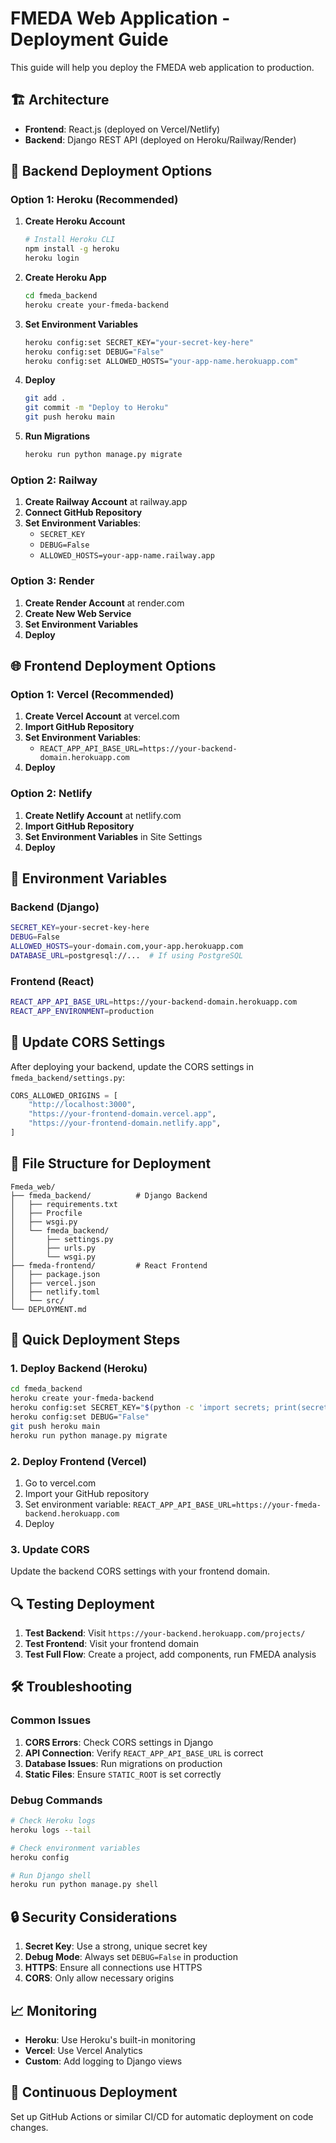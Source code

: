 # FMEDA Web Application - Deployment Guide

This guide will help you deploy the FMEDA web application to production.

## 🏗️ Architecture

- **Frontend**: React.js (deployed on Vercel/Netlify)
- **Backend**: Django REST API (deployed on Heroku/Railway/Render)

## 🚀 Backend Deployment Options

### Option 1: Heroku (Recommended)

1. **Create Heroku Account**
   ```bash
   # Install Heroku CLI
   npm install -g heroku
   heroku login
   ```

2. **Create Heroku App**
   ```bash
   cd fmeda_backend
   heroku create your-fmeda-backend
   ```

3. **Set Environment Variables**
   ```bash
   heroku config:set SECRET_KEY="your-secret-key-here"
   heroku config:set DEBUG="False"
   heroku config:set ALLOWED_HOSTS="your-app-name.herokuapp.com"
   ```

4. **Deploy**
   ```bash
   git add .
   git commit -m "Deploy to Heroku"
   git push heroku main
   ```

5. **Run Migrations**
   ```bash
   heroku run python manage.py migrate
   ```

### Option 2: Railway

1. **Create Railway Account** at railway.app
2. **Connect GitHub Repository**
3. **Set Environment Variables**:
   - `SECRET_KEY`
   - `DEBUG=False`
   - `ALLOWED_HOSTS=your-app-name.railway.app`

### Option 3: Render

1. **Create Render Account** at render.com
2. **Create New Web Service**
3. **Set Environment Variables**
4. **Deploy**

## 🌐 Frontend Deployment Options

### Option 1: Vercel (Recommended)

1. **Create Vercel Account** at vercel.com
2. **Import GitHub Repository**
3. **Set Environment Variables**:
   - `REACT_APP_API_BASE_URL=https://your-backend-domain.herokuapp.com`
4. **Deploy**

### Option 2: Netlify

1. **Create Netlify Account** at netlify.com
2. **Import GitHub Repository**
3. **Set Environment Variables** in Site Settings
4. **Deploy**

## 🔧 Environment Variables

### Backend (Django)
```bash
SECRET_KEY=your-secret-key-here
DEBUG=False
ALLOWED_HOSTS=your-domain.com,your-app.herokuapp.com
DATABASE_URL=postgresql://...  # If using PostgreSQL
```

### Frontend (React)
```bash
REACT_APP_API_BASE_URL=https://your-backend-domain.herokuapp.com
REACT_APP_ENVIRONMENT=production
```

## 🔄 Update CORS Settings

After deploying your backend, update the CORS settings in `fmeda_backend/settings.py`:

```python
CORS_ALLOWED_ORIGINS = [
    "http://localhost:3000",
    "https://your-frontend-domain.vercel.app",
    "https://your-frontend-domain.netlify.app",
]
```

## 📁 File Structure for Deployment

```
Fmeda_web/
├── fmeda_backend/          # Django Backend
│   ├── requirements.txt
│   ├── Procfile
│   ├── wsgi.py
│   └── fmeda_backend/
│       ├── settings.py
│       ├── urls.py
│       └── wsgi.py
├── fmeda-frontend/         # React Frontend
│   ├── package.json
│   ├── vercel.json
│   ├── netlify.toml
│   └── src/
└── DEPLOYMENT.md
```

## 🚀 Quick Deployment Steps

### 1. Deploy Backend (Heroku)
```bash
cd fmeda_backend
heroku create your-fmeda-backend
heroku config:set SECRET_KEY="$(python -c 'import secrets; print(secrets.token_urlsafe(50))')"
heroku config:set DEBUG="False"
git push heroku main
heroku run python manage.py migrate
```

### 2. Deploy Frontend (Vercel)
1. Go to vercel.com
2. Import your GitHub repository
3. Set environment variable: `REACT_APP_API_BASE_URL=https://your-fmeda-backend.herokuapp.com`
4. Deploy

### 3. Update CORS
Update the backend CORS settings with your frontend domain.

## 🔍 Testing Deployment

1. **Test Backend**: Visit `https://your-backend.herokuapp.com/projects/`
2. **Test Frontend**: Visit your frontend domain
3. **Test Full Flow**: Create a project, add components, run FMEDA analysis

## 🛠️ Troubleshooting

### Common Issues

1. **CORS Errors**: Check CORS settings in Django
2. **API Connection**: Verify `REACT_APP_API_BASE_URL` is correct
3. **Database Issues**: Run migrations on production
4. **Static Files**: Ensure `STATIC_ROOT` is set correctly

### Debug Commands

```bash
# Check Heroku logs
heroku logs --tail

# Check environment variables
heroku config

# Run Django shell
heroku run python manage.py shell
```

## 🔒 Security Considerations

1. **Secret Key**: Use a strong, unique secret key
2. **Debug Mode**: Always set `DEBUG=False` in production
3. **HTTPS**: Ensure all connections use HTTPS
4. **CORS**: Only allow necessary origins

## 📈 Monitoring

- **Heroku**: Use Heroku's built-in monitoring
- **Vercel**: Use Vercel Analytics
- **Custom**: Add logging to Django views

## 🔄 Continuous Deployment

Set up GitHub Actions or similar CI/CD for automatic deployment on code changes. 